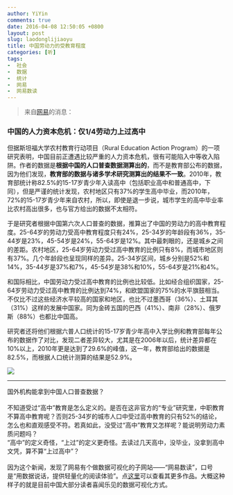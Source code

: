 ```yaml
---
author: YiYin
comments: true
date: 2016-04-08 12:50:05 +0800
layout: post
slug: laodonglijiaoyu
title: 中国劳动力的受教育程度
categories: [听]
tags:
-  社会
-  数据
-  统计
-  网易
-  网易数读
---
```

<div class="quote"> <blockquote>
    	来自<a href="http://data.163.com/16/0407/02/BK1262TI00014MTN.html">网易</a>的消息：
    </blockquote>
</div>

### 中国的人力资本危机：仅1/4劳动力上过高中

但据斯坦福大学农村教育行动项目（Rural Education Action Program）的一项研究表明，中国目前正遭遇比较严重的人力资本危机，很有可能陷入中等收入陷阱。作者的数据是**根据中国的人口普查数据测算出的**，而不是教育部公布的数据，因为他们发现，**教育部的数据与诸多学术研究测算出的结果不一致**。2010年，教育部统计称82.5%的15-17岁青少年入读高中（包括职业高中和普通高中，下同），但是严谨的统计发现，农村地区只有37%的学生高中毕业，而2010年，72%的15-17岁青少年来自农村，所以，即使是退一步说，城市学生的高中毕业率比农村高出很多，也与官方给出的数据不太相符。

于是研究者根据中国第六次人口普查的数据，推算出了中国的劳动力的高中教育程度。25-64岁的劳动力受高中教育程度只有24%，25-34岁的年龄段有36%，35-44岁是23%，45-54岁是24%，55-64岁是12%。其中最刺眼的，还是城乡之间的差距。农村地区，25-64岁劳动力受过高中教育的比例只有8%，而城市地区则有37%。几个年龄段也呈现同样的差异。25-34岁区间，城乡分别是52%和14%，35-44岁是37%和7%，45-54岁是38%和10%，55-64岁是21%和4%。

和国际相比，中国劳动力受过高中教育的比例也比较低。比如经合组织国家，25-64岁劳动力受过高中教育的比例达到74%，和欧盟国家的75%的水平旗鼓相当。不仅比不过这些经济水平较高的国家和地区，也比不过墨西哥（36%）、土耳其（31%）这样的发展中国家。同为金砖五国的巴西（41%）、南非（28%）、俄罗斯（88%）也都比中国高。

研究者还将他们根据六普人口统计的15-17岁青少年高中入学比例和教育部每年公布的数据作了对比，发现二者差异较大，尤其是在2006年以后，统计差异都在10%以上，2010年更是达到了29.6%的峰值，这一年，教育部给出的数据是82.5%，而根据人口统计测算的结果是52.9%。

![](http://img4.cache.netease.com/cnews/2016/4/7/2016040717412051fc6.jpg)


<hr/>
<div class="commentsonquote">
<div class="yiyin">国外机构能拿到中国人口普查数据？<br/><br/>
	不知道受过“高中”教育是怎么定义的。是否在这非官方的“专业”研究里，中职教育不算高中教育呢？否则25-34岁的城市人口中受过高中教育的只有52%的结论，怎么也和直观感受不符。若真如此，没受过“高中”教育又怎样呢？能说明劳动力素质问题吗？<br/>
	“高中”的定义奇怪，“上过”的定义更奇怪。去读过几天高中，没毕业，没拿到高中文凭，算不算“上过高中”？<br/><br/>
因为这个新闻，发现了网易有个做数据可视化的子网站——“网易数读”，口号是“用数据说话，提供轻量化的阅读体验”。点<a href="http://img2.cache.netease.com/cnews/2016/4/5/20160405101003c5182.jpg" data-lightbox="wysd" light>这里</a><a href="http://img3.cache.netease.com/cnews/2016/3/17/20160317183444edfd6.jpg" data-lightbox="wysd" light></a><a href="http://img2.cache.netease.com/cnews/2016/3/15/20160315032341bf5da.jpg" data-lightbox="wysd" light></a>可以查看其更多作品。大概这种样子的就是目前中国大部分读者喜闻乐见的数据可视化方式。
</div>
</div>


